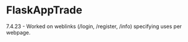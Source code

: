# FlaskAppTrade

7.4.23 - Worked on weblinks (/login, /register, /info) specifying uses per webpage.